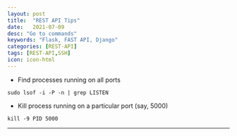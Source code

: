 ```yaml
---
layout: post
title:  "REST API Tips"
date:   2021-07-09
desc: "Go to commands"
keywords: "Flask, FAST API, Django"
categories: [REST-API]
tags: [REST-API,SSH]
icon: icon-html
---
```


<ul>
    <li> Find processes running on all ports </li>  
</ul>

```
sudo lsof -i -P -n | grep LISTEN

```

<ul>
    <li> Kill process running on a particular port (say, 5000) </li>  
</ul>

```
kill -9 PID 5000

```



















---

